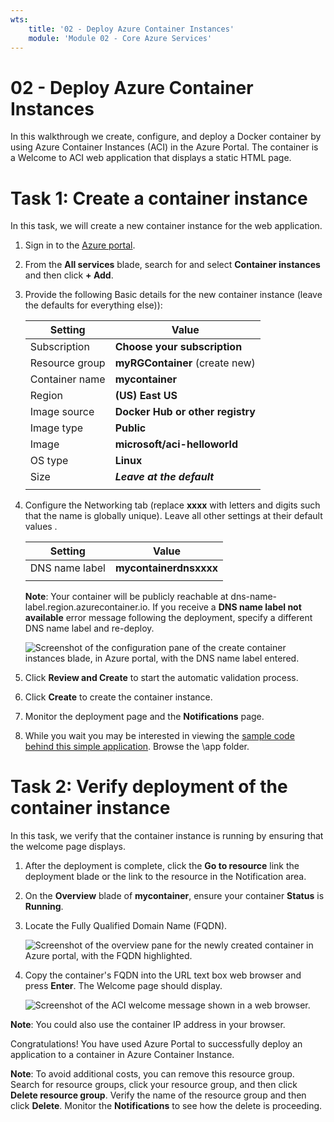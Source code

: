 ```yaml
---
wts:
    title: '02 - Deploy Azure Container Instances'
    module: 'Module 02 - Core Azure Services'
---
```


# 02 - Deploy Azure Container Instances

In this walkthrough we create, configure, and deploy a Docker container by using Azure Container Instances (ACI) in the Azure Portal. The container is a Welcome to ACI web application that displays a static HTML page. 

# Task 1: Create a container instance

In this task, we will create a new container instance for the web application. 

1. Sign in to the [Azure portal](https://portal.azure.com).

2. From the **All services** blade, search for and select **Container instances** and then click **+ Add**. 

3. Provide the following Basic details for the new container instance  (leave the defaults for everything else)): 

	| Setting| Value|
	|----|----|
	| Subscription | **Choose your subscription** |
	| Resource group | **myRGContainer** (create new) |
	| Container name| **mycontainer**|
	| Region | **(US) East US** |
	| Image source| **Docker Hub or other registry**|
	| Image type| **Public**|
	| Image| **microsoft/aci-helloworld**|
	| OS type| **Linux** |
	| Size| ***Leave at the default***|
	|||


4. Configure the Networking tab (replace **xxxx** with letters and digits such that the name is globally unique). Leave all other settings at their default values .

	| Setting| Value|
	|--|--|
	| DNS name label| **mycontainerdnsxxxx** |
	|||
	
	**Note**: Your container will be publicly reachable at dns-name-label.region.azurecontainer.io. If you receive a **DNS name label not available** error message following the deployment, specify a different DNS name label and re-deploy.

	![Screenshot of the configuration pane of the create container instances blade, in Azure portal, with the DNS name label entered. ](../images/0201.png)

5. Click **Review and Create** to start the automatic validation process.

6. Click **Create** to create the container instance. 

7. Monitor the deployment page and the **Notifications** page. 

8. While you wait you may be interested in viewing the [sample code behind this simple application](https://github.com/Azure-Samples/aci-helloworld). Browse the \app folder. 

# Task 2: Verify deployment of the container instance

In this task, we verify that the container instance is running by ensuring that the welcome page displays.

1. After the deployment is complete, click the **Go to resource** link the deployment blade or the link to the resource in the Notification area.

2. On the **Overview** blade of **mycontainer**, ensure your container **Status** is **Running**. 

3. Locate the Fully Qualified Domain Name (FQDN).

	![Screenshot of the overview pane for the newly created container in Azure portal, with the FQDN highlighted. ](../images/0202.png)

2. Copy the container's FQDN into the URL text box web browser and press **Enter**. The Welcome page should display. 

	![Screenshot of the ACI welcome message shown in a web browser.](../images/0203.png)

**Note**: You could also use the container IP address in your browser. 

Congratulations! You have used Azure Portal to successfully deploy an application to a container in Azure Container Instance.

**Note**: To avoid additional costs, you can remove this resource group. Search for resource groups, click your resource group, and then click **Delete resource group**. Verify the name of the resource group and then click **Delete**. Monitor the **Notifications** to see how the delete is proceeding.
